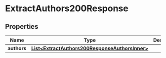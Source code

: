

# ExtractAuthors200Response


## Properties

| Name | Type | Description | Notes |
|------------ | ------------- | ------------- | -------------|
|**authors** | [**List&lt;ExtractAuthors200ResponseAuthorsInner&gt;**](ExtractAuthors200ResponseAuthorsInner.md) |  |  [optional] |



